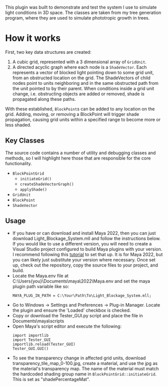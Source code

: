 This plugin was built to demonstrate and test the system I use to simulate light conditions in 3D space.  The classes are taken from my tree generation program, where they are
used to simulate phototropic growth in trees.  

# How it works

First, two key data structures are created:
  1.  A cubic grid, represented with a 3 dimensional array of `GridUnit`.
  2.  A directed acyclic graph where each node is a `ShadeVector`. Each represents a vector of blocked light pointing down to some grid unit, from an obstructed
      location on the grid.  The ShadeVectors of child nodes point to units neighboring and in the same obstructed path from the unit pointed to by their parent. When conditions inside a grid unit change, i.e. obstructing objects are added or removed, shade is propagated along these paths.

With these established, `BlockPoint`s can be added to any location on the grid.  Adding, moving, or removing a BlockPoint will trigger shade propagation, causing
grid units within a specified range to become more or less shaded.

## Key Classes

The source code contains a number of utility and debugging classes and methods, so I will highlight here those that are responsible for the core functionality.
* `BlockPointGrid`
  * `initiateGrid()`
  * `createShadeVectorGraph()`
  * `applyShade()`
* `GridUnit`
* `BlockPoint`
* `ShadeVector`
 

## Usage

* If you have or can download and install Maya 2022, then you can just download Light_Blockage_System.mll and follow the instructions below.  If you would like
  to use a different version, you will need to create a Visual Studio project configured to build Maya plugins with your version.  I recommend following this [tutorial](https://www.youtube.com/watch?v=fBGrdoN4roE)
  to set that up.  It is for Maya 2022, but you can likely just substitute your version where necessary.  Once set up, check out the repository, copy the source files to your project, and build. 
* Locate the Maya.env file at C:\Users\{you}\Documents\maya\2022\Maya.env and set the maya plugin path variable like so:
  ```
  MAYA_PLUG_IN_PATH = C:\Your\Path\To\Light_Blockage_System.mll;
* Go to Windows -> Settings and Preferences -> Plug-in Manager.  Locate the plugin and ensure the 'Loaded' checkbox is checked.
* Copy or download the Tester_GUI.py script and place the file in Documents\maya\scripts
* Open Maya's script editor and execute the following:
  ```
  import importlib
  import Tester_GUI
  importlib.reload(Tester_GUI)
  Tester_GUI.GUI()
* To see the transparency change in affected grid units, download transparency_tile_map_0-100.jpg, create a material, and use the jpg as the material's transparency map.  The name of the material
  must match the hardcoded shading group name in `BlockPointGrid::initiateGrid`.  This is set as "shadePercentageMat".

